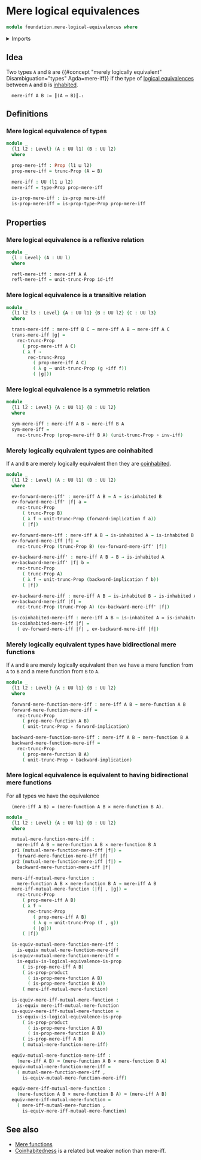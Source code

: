 # Mere logical equivalences

```agda
module foundation.mere-logical-equivalences where
```

<details><summary>Imports</summary>

```agda
open import foundation.dependent-pair-types
open import foundation.inhabited-types
open import foundation.logical-equivalences
open import foundation.mere-functions
open import foundation.propositional-truncations
open import foundation.universe-levels

open import foundation-core.cartesian-product-types
open import foundation-core.equivalences
open import foundation-core.function-types
open import foundation-core.propositions
```

</details>

## Idea

Two types `A` and `B` are
{{#concept "merely logically equivalent" Disambiguation="types" Agda=mere-iff}}
if the type of [logical equivalences](foundation.logical-equivalences.md)
between `A` and `B` is [inhabited](foundation.inhabited-types.md).

```text
  mere-iff A B := ║(A ↔ B)║₋₁
```

## Definitions

### Mere logical equivalence of types

```agda
module _
  {l1 l2 : Level} (A : UU l1) (B : UU l2)
  where

  prop-mere-iff : Prop (l1 ⊔ l2)
  prop-mere-iff = trunc-Prop (A ↔ B)

  mere-iff : UU (l1 ⊔ l2)
  mere-iff = type-Prop prop-mere-iff

  is-prop-mere-iff : is-prop mere-iff
  is-prop-mere-iff = is-prop-type-Prop prop-mere-iff
```

## Properties

### Mere logical equivalence is a reflexive relation

```agda
module _
  {l : Level} (A : UU l)
  where

  refl-mere-iff : mere-iff A A
  refl-mere-iff = unit-trunc-Prop id-iff
```

### Mere logical equivalence is a transitive relation

```agda
module _
  {l1 l2 l3 : Level} {A : UU l1} {B : UU l2} {C : UU l3}
  where

  trans-mere-iff : mere-iff B C → mere-iff A B → mere-iff A C
  trans-mere-iff |g| =
    rec-trunc-Prop
      ( prop-mere-iff A C)
      ( λ f →
        rec-trunc-Prop
          ( prop-mere-iff A C)
          ( λ g → unit-trunc-Prop (g ∘iff f))
          ( |g|))
```

### Mere logical equivalence is a symmetric relation

```agda
module _
  {l1 l2 : Level} {A : UU l1} {B : UU l2}
  where

  sym-mere-iff : mere-iff A B → mere-iff B A
  sym-mere-iff =
    rec-trunc-Prop (prop-mere-iff B A) (unit-trunc-Prop ∘ inv-iff)
```

### Merely logically equivalent types are coinhabited

If `A` and `B` are merely logically equivalent then they are
[coinhabited](foundation.coinhabited-pairs-of-types.md).

```agda
module _
  {l1 l2 : Level} (A : UU l1) (B : UU l2)
  where

  ev-forward-mere-iff' : mere-iff A B → A → is-inhabited B
  ev-forward-mere-iff' |f| a =
    rec-trunc-Prop
      ( trunc-Prop B)
      ( λ f → unit-trunc-Prop (forward-implication f a))
      ( |f|)

  ev-forward-mere-iff : mere-iff A B → is-inhabited A → is-inhabited B
  ev-forward-mere-iff |f| =
    rec-trunc-Prop (trunc-Prop B) (ev-forward-mere-iff' |f|)

  ev-backward-mere-iff' : mere-iff A B → B → is-inhabited A
  ev-backward-mere-iff' |f| b =
    rec-trunc-Prop
      ( trunc-Prop A)
      ( λ f → unit-trunc-Prop (backward-implication f b))
      ( |f|)

  ev-backward-mere-iff : mere-iff A B → is-inhabited B → is-inhabited A
  ev-backward-mere-iff |f| =
    rec-trunc-Prop (trunc-Prop A) (ev-backward-mere-iff' |f|)

  is-coinhabited-mere-iff : mere-iff A B → is-inhabited A ↔ is-inhabited B
  is-coinhabited-mere-iff |f| =
    ( ev-forward-mere-iff |f| , ev-backward-mere-iff |f|)
```

### Merely logically equivalent types have bidirectional mere functions

If `A` and `B` are merely logically equivalent then we have a mere function from
`A` to `B` and a mere function from `B` to `A`.

```agda
module _
  {l1 l2 : Level} {A : UU l1} {B : UU l2}
  where

  forward-mere-function-mere-iff : mere-iff A B → mere-function A B
  forward-mere-function-mere-iff =
    rec-trunc-Prop
      ( prop-mere-function A B)
      ( unit-trunc-Prop ∘ forward-implication)

  backward-mere-function-mere-iff : mere-iff A B → mere-function B A
  backward-mere-function-mere-iff =
    rec-trunc-Prop
      ( prop-mere-function B A)
      ( unit-trunc-Prop ∘ backward-implication)
```

### Mere logical equivalence is equivalent to having bidirectional mere functions

For all types we have the equivalence

```text
  (mere-iff A B) ≃ (mere-function A B × mere-function B A).
```

```agda
module _
  {l1 l2 : Level} {A : UU l1} {B : UU l2}
  where

  mutual-mere-function-mere-iff :
    mere-iff A B → mere-function A B × mere-function B A
  pr1 (mutual-mere-function-mere-iff |f|) =
    forward-mere-function-mere-iff |f|
  pr2 (mutual-mere-function-mere-iff |f|) =
    backward-mere-function-mere-iff |f|

  mere-iff-mutual-mere-function :
    mere-function A B × mere-function B A → mere-iff A B
  mere-iff-mutual-mere-function (|f| , |g|) =
    rec-trunc-Prop
      ( prop-mere-iff A B)
      ( λ f →
        rec-trunc-Prop
          ( prop-mere-iff A B)
          ( λ g → unit-trunc-Prop (f , g))
          ( |g|))
      ( |f|)

  is-equiv-mutual-mere-function-mere-iff :
    is-equiv mutual-mere-function-mere-iff
  is-equiv-mutual-mere-function-mere-iff =
    is-equiv-is-logical-equivalence-is-prop
      ( is-prop-mere-iff A B)
      ( is-prop-product
        ( is-prop-mere-function A B)
        ( is-prop-mere-function B A))
      ( mere-iff-mutual-mere-function)

  is-equiv-mere-iff-mutual-mere-function :
    is-equiv mere-iff-mutual-mere-function
  is-equiv-mere-iff-mutual-mere-function =
    is-equiv-is-logical-equivalence-is-prop
      ( is-prop-product
        ( is-prop-mere-function A B)
        ( is-prop-mere-function B A))
      ( is-prop-mere-iff A B)
      ( mutual-mere-function-mere-iff)

  equiv-mutual-mere-function-mere-iff :
    (mere-iff A B) ≃ (mere-function A B × mere-function B A)
  equiv-mutual-mere-function-mere-iff =
    ( mutual-mere-function-mere-iff ,
      is-equiv-mutual-mere-function-mere-iff)

  equiv-mere-iff-mutual-mere-function :
    (mere-function A B × mere-function B A) ≃ (mere-iff A B)
  equiv-mere-iff-mutual-mere-function =
    ( mere-iff-mutual-mere-function ,
      is-equiv-mere-iff-mutual-mere-function)
```

## See also

- [Mere functions](foundation.mere-functions.md)
- [Coinhabitedness](foundation.coinhabited-pairs-of-types.md) is a related but
  weaker notion than mere-iff.
